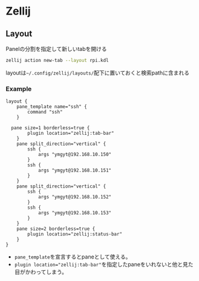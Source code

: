 # Zellij

## Layout

Panelの分割を指定して新しいtabを開ける

```sh
zellij action new-tab --layout rpi.kdl
```

layoutは`~/.config/zellij/layouts/`配下に置いておくと検索pathに含まれる

### Example

```kdl
layout {
	pane_template name="ssh" {
		command "ssh"
	}

  pane size=1 borderless=true {
		plugin location="zellij:tab-bar"
	}
	pane split_direction="vertical" {
		ssh {
			args "ymgyt@192.168.10.150"
		}
		ssh {
			args "ymgyt@192.168.10.151"			
		}
	}
	pane split_direction="vertical" {
		ssh {
			args "ymgyt@192.168.10.152"
		}
		ssh {
			args "ymgyt@192.168.10.153"			
		}
	}
	pane size=2 borderless=true {
		plugin location="zellij:status-bar"
	}
}
```

* `pane_template`を宣言するとpaneとして使える。
* `plugin location="zellij:tab-bar"`を指定したpaneをいれないと他と見た目がかわってしまう。